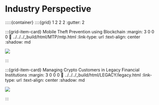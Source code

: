 # Industry Perspective

:::::{container}
::::{grid} 1 2 2 2
:gutter: 2

:::{grid-item-card} Mobile Theft Prevention using Blockchain
:margin: 3 0 0 0
:link: ../../../_build/html/MTP/mtp.html
:link-type: url
:text-align: center
:shadow: md

<img src= "https://media.licdn.com/dms/image/D5612AQHwpk-_b-vlTA/article-cover_image-shrink_600_2000/0/1685459895359?e=1697673600&v=beta&t=1BeAWLrC4N2mgsq3rqnnXAsMnBHQdLyzdm8vXqyUMas">
<!-- /Users/yimikz/science-notes/blogs/MTP/images/mtp.png -->

:::

:::{grid-item-card} Managing Crypto Customers in Legacy Financial Institutions
:margin: 3 0 0 0
:link: ../../../_build/html/LEGACY/legacy.html
:link-type: url
:text-align: center
:shadow: md


<img src= "https://finbold.com/app/uploads/2023/03/Over-1200-German-banks-can-now-offer-Bitcoin-trading-to-their-retail-customers-1.jpg">

:::
